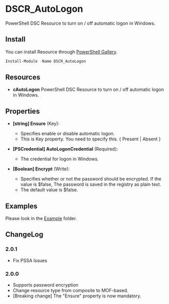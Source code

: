DSCR_AutoLogon
====

PowerShell DSC Resource to turn on / off automatic logon in Windows.

## Install
You can install Resource through [PowerShell Gallery](https://www.powershellgallery.com/packages/DSCR_AutoLogon/).
```Powershell
Install-Module -Name DSCR_AutoLogon
```

## Resources
* **cAutoLogon**
PowerShell DSC Resource to turn on / off automatic logon in Windows.

## Properties

+ **[string] Ensure** (Key):
    + Specifies enable or disable automatic logon.
    + This is Key property. You need to specify this. { Present | Absent }

+ **[PSCredential] AutoLogonCredential** (Required):
    + The credential for logon in Windows.

+ **[Boolean] Encrypt** (Write):
    + Specifies whether or not the password should be encrypted. If the value is $false, The password is saved in the registry as plain text.
    + The default value is $false.

## Examples
Please look in the [Example](https://github.com/mkht/DSCR_AutoLogon/tree/master/Example) folder.

## ChangeLog
### 2.0.1
+ Fix PSSA Issues

### 2.0.0
+ Supports password encryption
+ Change resource type from composite to MOF-based.
+ [Breaking change] The "Ensure" property is now mandatory.
